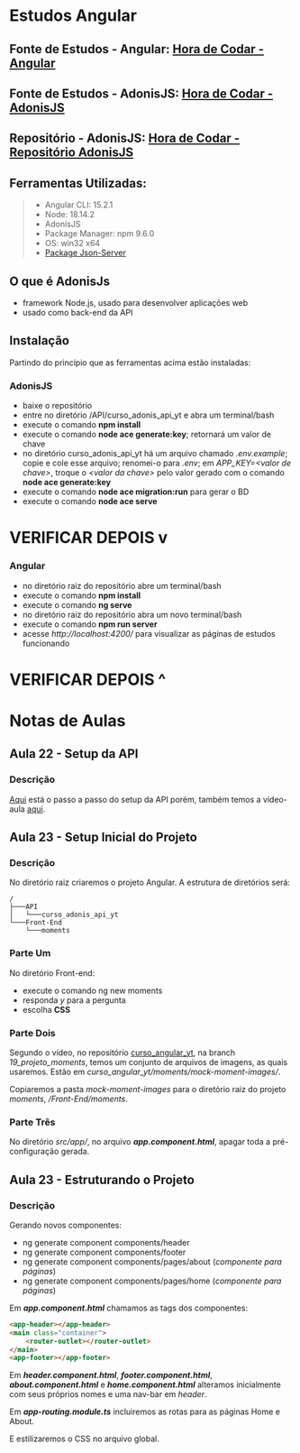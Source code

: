 # **Estudos Angular**

## **Fonte de Estudos - Angular: [Hora de Codar - Angular](https://www.youtube.com/playlist?list=PLnDvRpP8Bnex2GQEN0768_AxZg_RaIGmw)**
## **Fonte de Estudos - AdonisJS: [Hora de Codar - AdonisJS](https://www.youtube.com/watch?v=y8XfJJYhXPE)**
## **Repositório - AdonisJS: [Hora de Codar - Repositório AdonisJS](https://github.com/matheusbattisti/curso_adonis_api_yt)**

## **Ferramentas Utilizadas:**
> - Angular CLI: 15.2.1
> - Node: 18.14.2
> - AdonisJS
> - Package Manager: npm 9.6.0
> - OS: win32 x64
> - [Package Json-Server](https://www.macoratti.net/17/08/ang2_jssv1.htm)

## **O que é AdonisJs**
- framework Node.js, usado para desenvolver aplicações web
- usado como back-end da API

## **Instalação**
Partindo do princípio que as ferramentas acima estão instaladas: 

### **AdonisJS** <a id="setup-adonis"></a>
- baixe o repositório
- entre no diretório /API/curso_adonis_api_yt e abra um terminal/bash
- execute o comando **npm install**
- execute o comando **node ace generate:key**; retornará um valor de chave
- no diretório curso_adonis_api_yt há um arquivo chamado *.env.example*; copie e cole esse arquivo; renomei-o para *.env*; em *APP_KEY=\<valor de chave>*, troque o *\<valor da chave>* pelo valor gerado com o comando **node ace generate:key**
- execute o comando **node ace migration:run** para gerar o BD
- execute o comando **node ace serve**

# VERIFICAR DEPOIS v
### **Angular**
- no diretório raiz do repositório abre um terminal/bash
- execute o comando **npm install**
- execute o comando **ng serve**
- no diretório raiz do repositório abra um novo terminal/bash
- execute o comando **npm run server**
- acesse *http://localhost:4200/* para visualizar as páginas de estudos funcionando
# VERIFICAR DEPOIS ^

# **Notas de Aulas**
## **Aula 22 - Setup da API**
### **Descrição** 
[Aqui](#setup-adonis) está o passo a passo do setup da API porém, também temos a vídeo-aula [aqui](https://www.youtube.com/watch?v=xTCBaGeYTck&list=PLnDvRpP8Bnex2GQEN0768_AxZg_RaIGmw&index=22).

## **Aula 23 - Setup Inicial do Projeto**
### **Descrição**
No diretório raiz criaremos o projeto Angular. A estrutura de diretórios será:

```
/
├───API
│   └───curso_adonis_api_yt
└───Front-End
    └───moments
```

### **Parte Um**
No diretório Front-end:
- execute o comando ng new moments
- responda *y* para a pergunta
- escolha **CSS**

### **Parte Dois**
Segundo o vídeo, no repositório [curso_angular_yt](https://github.com/matheusbattisti/curso_angular_yt/tree/19_projeto_moments), na branch *19_projeto_moments*, temos um conjunto de arquivos de imagens, as quais usaremos. Estão em *curso_angular_yt/moments/mock-moment-images/*.

Copiaremos a pasta *mock-moment-images* para o diretório raiz do projeto *moments*, */Front-End/moments*.

### **Parte Três**
No diretório *src/app/*, no arquivo *__app.component.html__*, apagar toda a pré-configuração gerada.

## **Aula 23 - Estruturando o Projeto**
### **Descrição** 
Gerando novos componentes:
- ng generate component components/header
- ng generate component components/footer
- ng generate component components/pages/about (*componente para páginas*)
- ng generate component components/pages/home (*componente para páginas*)

Em *__app.component.html__* chamamos as tags dos componentes:
```html
<app-header></app-header>
<main class="container">
	<router-outlet></router-outlet>
</main>
<app-footer></app-footer>
```

Em *__header.component.html__*, *__footer.component.html__*, *__about.component.html__* e *__home.component.html__* alteramos inicialmente com seus próprios nomes e uma nav-bar em *header*.

Em *__app-routing.module.ts__* incluiremos as rotas para as páginas Home e About.

E estilizaremos o CSS no arquivo global.



